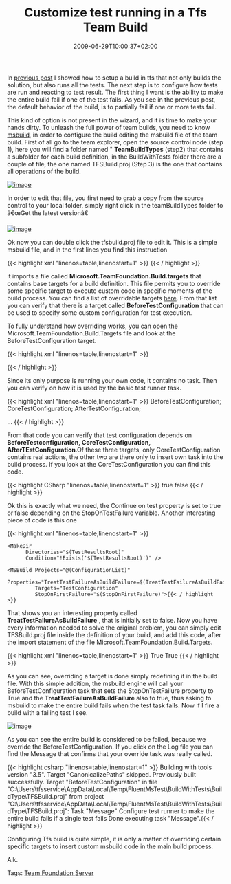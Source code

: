 ﻿---
title: "Customize test running in a Tfs Team Build"
description: ""
date: 2009-06-29T10:00:37+02:00
draft: false
tags: [NET framework,Team Foundation Server]
categories: [NET framework,Team Foundation Server]
---
In [previous post](http://www.codewrecks.com/blog/index.php/2009/06/26/running-tests-during-a-build-in-tfs/) I showed how to setup a build in tfs that not only builds the solution, but also runs all the tests. The next step is to configure how tests are run and reacting to test result. The first thing I want is the ability to make the entire build fail if one of the test fails. As you see in the previous post, the default behavior of the build, is to partially fail if one or more tests fail.

This kind of option is not present in the wizard, and it is time to make your hands dirty. To unleash the full power of team builds, you need to know [msbuild](http://msdn.microsoft.com/en-us/library/0k6kkbsd.aspx), in order to configure the build editing the msbuild file of the team build. First of all go to the team explorer, open the source control node (step 1), here you will find a folder named " **TeamBuildTypes** (step2) that contains a subfolder for each build definition, in the BuildWithTests folder there are a couple of file, the one named TFSBuild.proj (Step 3) is the one that contains all operations of the build.

[![image](https://www.codewrecks.com/blog/wp-content/uploads/2009/06/image-thumb46.png "image")](https://www.codewrecks.com/blog/wp-content/uploads/2009/06/image46.png)

In order to edit that file, you first need to grab a copy from the source control to your local folder, simply right click in the teamBuildTypes folder to â€œGet the latest versionâ€

[![image](https://www.codewrecks.com/blog/wp-content/uploads/2009/06/image-thumb47.png "image")](https://www.codewrecks.com/blog/wp-content/uploads/2009/06/image47.png)

Ok now you can double click the tfsbuild.proj file to edit it. This is a simple msbuild file, and in the first lines you find this instruction

{{< highlight xml "linenos=table,linenostart=1" >}}
<Import Project="$(MSBuildExtensionsPath)\Microsoft\VisualStudio\TeamBuild\Microsoft.TeamFoundation.Build.targets" />{{< / highlight >}}

<!-- Code inserted with Steve Dunn's Windows Live Writer Code Formatter Plugin.  http://dunnhq.com -->

it imports a file called  **Microsoft.TeamFoundation.Build.targets** that contains base targets for a build definition. This file permits you to override some specific target to execute custom code in specific moments of the build process. You can find a list of overridable targets [here](http://msdn.microsoft.com/en-us/library/aa337604.aspx). From that list you can verify that there is a target called  **BeforeTestConfiguration** that can be used to specify some custom configuration for test execution.

To fully understand how overriding works, you can open the Microsoft.TeamFoundation.Build.Targets file and look at the BeforeTestConfiguration target.

{{< highlight xml "linenos=table,linenostart=1" >}}
  <!-- Override this target to execute custom tasks before the testing of an individual configuration -->
  <Target Name="BeforeTestConfiguration" />{{< / highlight >}}

<!-- Code inserted with Steve Dunn's Windows Live Writer Code Formatter Plugin.  http://dunnhq.com -->

Since its only purpose is running your own code, it contains no task. Then you can verify on how it is used by the basic test runner task.

{{< highlight xml "linenos=table,linenostart=1" >}}
  <PropertyGroup>
    <TestConfigurationDependsOn>
      BeforeTestConfiguration;
      CoreTestConfiguration;
      AfterTestConfiguration;
    </TestConfigurationDependsOn>
  </PropertyGroup>
  <!-- Batch target for individual configuration testing -->
  <Target Name="TestConfiguration" 
          DependsOnTargets="$(TestConfigurationDependsOn)"
          Outputs="@(TestOutputs)" />
...
{{< / highlight >}}

<!-- Code inserted with Steve Dunn's Windows Live Writer Code Formatter Plugin.  http://dunnhq.com -->

From that code you can verify that test configuration depends on  **BeforeTestconfiguration, CoreTestConfiguration, AfterTEstConfiguration**.Of these three targets, only CoreTestConfiguration contains real actions, the other two are there only to insert own task into the build process. If you look at the CoreTestConfiguration you can find this code.

{{< highlight CSharp "linenos=table,linenostart=1" >}}
    <PropertyGroup>
      <ContinueOnTestError Condition=" '$(StopOnTestFailure)' != 'true' ">true</ContinueOnTestError>
      <ContinueOnTestError Condition=" '$(StopOnTestFailure)' == 'true' ">false</ContinueOnTestError>
    </PropertyGroup>{{< / highlight >}}

<!-- Code inserted with Steve Dunn's Windows Live Writer Code Formatter Plugin.  http://dunnhq.com -->

Ok this is exactly what we need, the Continue on test property is set to true or false depending on the StopOnTestFailure variable. Another interesting piece of code is this one

{{< highlight xml "linenos=table,linenostart=1" >}}
  <Target Name="RunTest" 
          DependsOnTargets="$(RunTestDependsOn)"
          Outputs="@(TestOutputs)">

    <MakeDir
          Directories="$(TestResultsRoot)"
          Condition="!Exists('$(TestResultsRoot)')" />

    <MSBuild Projects="@(ConfigurationList)"
             Properties="TreatTestFailureAsBuildFailure=$(TreatTestFailureAsBuildFailure)"
             Targets="TestConfiguration"
             StopOnFirstFailure="$(StopOnFirstFailure)">{{< / highlight >}}

<!-- Code inserted with Steve Dunn's Windows Live Writer Code Formatter Plugin.  http://dunnhq.com -->

That shows you an interesting property called  **TreatTestFailureAsBuildFailure** , that is initially set to false. Now you have every information needed to solve the original problem, you can simply edit TFSBuild.proj file inside the definition of your build, and add this code, after the import statement of the file Microsoft.TeamFoundation.Build.Targets.

{{< highlight xml "linenos=table,linenostart=1" >}}
<Target Name="BeforeTestConfiguration">
    <Message Text="Configure test runner to make the entire build fails if a single test fails" />
    <PropertyGroup>
        <StopOnTestFailure>True</StopOnTestFailure>
        <TreatTestFailureAsBuildFailure>True</TreatTestFailureAsBuildFailure>
    </PropertyGroup>
</Target> {{< / highlight >}}

<!-- Code inserted with Steve Dunn's Windows Live Writer Code Formatter Plugin.  http://dunnhq.com -->

As you can see, overriding a target is done simply redefining it in the build file. With this simple addition, the msbuild engine will call your BeforeTestConfiguration task that sets the StopOnTestFailure property to True and the  **TreatTestFailureAsBuildFailure** also to true, thus asking to msbuild to make the entire build fails when the test task fails. Now if I fire a build with a failing test I see.

[![image](https://www.codewrecks.com/blog/wp-content/uploads/2009/06/image-thumb48.png "image")](https://www.codewrecks.com/blog/wp-content/uploads/2009/06/image48.png)

As you can see the entire build is considered to be failed, because we override the BeforeTestConfiguration. If you click on the Log file you can find the Message that confirms that your override task was really called.

{{< highlight csharp "linenos=table,linenostart=1" >}}
Building with tools version "3.5".
Target "CanonicalizePaths" skipped. Previously built successfully.
Target "BeforeTestConfiguration" in file "C:\Users\tfsservice\AppData\Local\Temp\FluentMsTest\BuildWithTests\BuildType\TFSBuild.proj" from project "C:\Users\tfsservice\AppData\Local\Temp\FluentMsTest\BuildWithTests\BuildType\TFSBuild.proj":
Task "Message"
  Configure test runner to make the entire build fails if a single test fails
Done executing task "Message".{{< / highlight >}}

<!-- Code inserted with Steve Dunn's Windows Live Writer Code Formatter Plugin.  http://dunnhq.com -->

Configuring Tfs build is quite simple, it is only a matter of overriding certain specific targets to insert custom msbuild code in the main build process.

Alk.

Tags: [Team Foundation Server](http://technorati.com/tag/Team%20Foundation%20Server)
